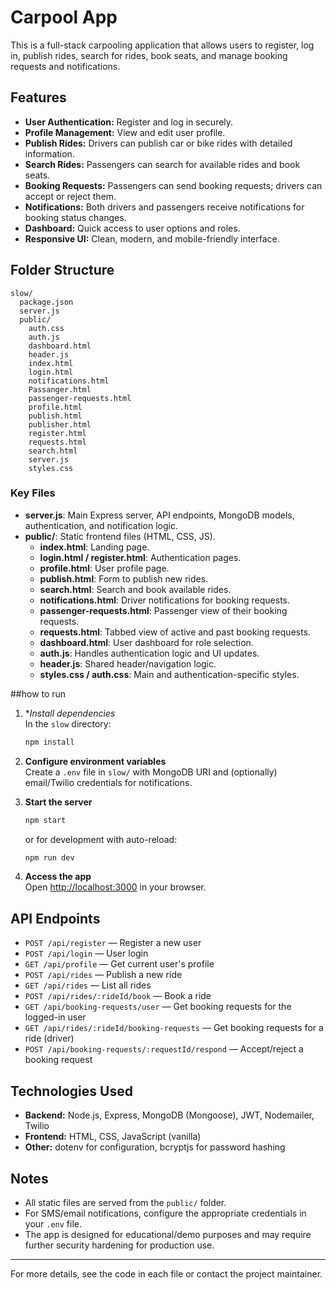 # Carpool App

This is a full-stack carpooling application that allows users to register, log in, publish rides, search for rides, book seats, and manage booking requests and notifications.

## Features

- **User Authentication:** Register and log in securely.
- **Profile Management:** View and edit user profile.
- **Publish Rides:** Drivers can publish car or bike rides with detailed information.
- **Search Rides:** Passengers can search for available rides and book seats.
- **Booking Requests:** Passengers can send booking requests; drivers can accept or reject them.
- **Notifications:** Both drivers and passengers receive notifications for booking status changes.
- **Dashboard:** Quick access to user options and roles.
- **Responsive UI:** Clean, modern, and mobile-friendly interface.

## Folder Structure

```
slow/
  package.json
  server.js
  public/
    auth.css
    auth.js
    dashboard.html
    header.js
    index.html
    login.html
    notifications.html
    Passanger.html
    passenger-requests.html
    profile.html
    publish.html
    publisher.html
    register.html
    requests.html
    search.html
    server.js
    styles.css
```

### Key Files

- **server.js**: Main Express server, API endpoints, MongoDB models, authentication, and notification logic.
- **public/**: Static frontend files (HTML, CSS, JS).
  - **index.html**: Landing page.
  - **login.html / register.html**: Authentication pages.
  - **profile.html**: User profile page.
  - **publish.html**: Form to publish new rides.
  - **search.html**: Search and book available rides.
  - **notifications.html**: Driver notifications for booking requests.
  - **passenger-requests.html**: Passenger view of their booking requests.
  - **requests.html**: Tabbed view of active and past booking requests.
  - **dashboard.html**: User dashboard for role selection.
  - **auth.js**: Handles authentication logic and UI updates.
  - **header.js**: Shared header/navigation logic.
  - **styles.css / auth.css**: Main and authentication-specific styles.

##how to run
1. **Install dependencies*  
   In the `slow` directory:
   ```sh
   npm install
   ```

2. **Configure environment variables**  
   Create a `.env` file in `slow/` with MongoDB URI and (optionally) email/Twilio credentials for notifications.

3. **Start the server**  
   ```sh
   npm start
   ```
   or for development with auto-reload:
   ```sh
   npm run dev
   ```

4. **Access the app**  
   Open [http://localhost:3000](http://localhost:3000) in your browser.

## API Endpoints

- `POST /api/register` — Register a new user
- `POST /api/login` — User login
- `GET /api/profile` — Get current user's profile
- `POST /api/rides` — Publish a new ride
- `GET /api/rides` — List all rides
- `POST /api/rides/:rideId/book` — Book a ride
- `GET /api/booking-requests/user` — Get booking requests for the logged-in user
- `GET /api/rides/:rideId/booking-requests` — Get booking requests for a ride (driver)
- `POST /api/booking-requests/:requestId/respond` — Accept/reject a booking request

## Technologies Used

- **Backend:** Node.js, Express, MongoDB (Mongoose), JWT, Nodemailer, Twilio
- **Frontend:** HTML, CSS, JavaScript (vanilla)
- **Other:** dotenv for configuration, bcryptjs for password hashing

## Notes

- All static files are served from the `public/` folder.
- For SMS/email notifications, configure the appropriate credentials in your `.env` file.
- The app is designed for educational/demo purposes and may require further security hardening for production use.

---

For more details, see the code in each file or contact the project maintainer.
